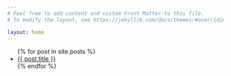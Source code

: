 ```yaml
---
# Feel free to add content and custom Front Matter to this file.
# To modify the layout, see https://jekyllrb.com/docs/themes/#overriding-theme-defaults

layout: home
---
```


<ul>
  {% for post in site.posts %}
    <li>
      <a href="{{ post.url | prepend: site.baseurl }}">{{ post.title }}</a>
    </li>
  {% endfor %}
</ul>
